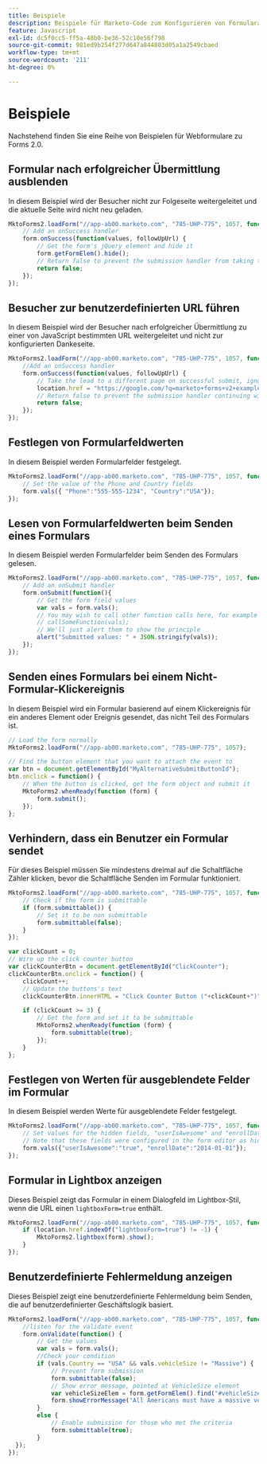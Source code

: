 ```yaml
---
title: Beispiele
description: Beispiele für Marketo-Code zum Konfigurieren von Formularaktionen
feature: Javascript
exl-id: dc5f0cc5-ff5a-48b0-be36-52c10e56f798
source-git-commit: 981ed9b254f277d647a844803d05a1a2549cbaed
workflow-type: tm+mt
source-wordcount: '211'
ht-degree: 0%

---
```


# Beispiele

Nachstehend finden Sie eine Reihe von Beispielen für Webformulare zu Forms 2.0.

## Formular nach erfolgreicher Übermittlung ausblenden

In diesem Beispiel wird der Besucher nicht zur Folgeseite weitergeleitet und die aktuelle Seite wird nicht neu geladen.

```javascript
MktoForms2.loadForm("//app-ab00.marketo.com", "785-UHP-775", 1057, function(form) {
    // Add an onSuccess handler
    form.onSuccess(function(values, followUpUrl) {
        // Get the form's jQuery element and hide it
        form.getFormElem().hide();
        // Return false to prevent the submission handler from taking the lead to the follow up url
        return false;
    });
});
```

## Besucher zur benutzerdefinierten URL führen

In diesem Beispiel wird der Besucher nach erfolgreicher Übermittlung zu einer von JavaScript bestimmten URL weitergeleitet und nicht zur konfigurierten Dankeseite.

```javascript
MktoForms2.loadForm("//app-ab00.marketo.com", "785-UHP-775", 1057, function(form) {
    //Add an onSuccess handler
    form.onSuccess(function(values, followUpUrl) {
        // Take the lead to a different page on successful submit, ignoring the form's configured followUpUrl
        location.href = "https://google.com/?q=marketo+forms+v2+examples";
        // Return false to prevent the submission handler continuing with its own processing
        return false;
    });
});
```

## Festlegen von Formularfeldwerten

In diesem Beispiel werden Formularfelder festgelegt.

```javascript
MktoForms2.loadForm("//app-ab00.marketo.com", "785-UHP-775", 1057, function(form) {
    // Set the value of the Phone and Country fields
    form.vals({ "Phone":"555-555-1234", "Country":"USA"});
});
```

## Lesen von Formularfeldwerten beim Senden eines Formulars

In diesem Beispiel werden Formularfelder beim Senden des Formulars gelesen.

```javascript
MktoForms2.loadForm("//app-ab00.marketo.com", "785-UHP-775", 1057, function(form) {
    // Add an onSubmit handler
    form.onSubmit(function(){
        // Get the form field values
        var vals = form.vals();
        // You may wish to call other function calls here, for example to fire google analytics tracking or the like
        // callSomeFunction(vals);
        // We'll just alert them to show the principle
        alert("Submitted values: " + JSON.stringify(vals));
    });
});
```

## Senden eines Formulars bei einem Nicht-Formular-Klickereignis

In diesem Beispiel wird ein Formular basierend auf einem Klickereignis für ein anderes Element oder Ereignis gesendet, das nicht Teil des Formulars ist.

```javascript
// Load the form normally
MktoForms2.loadForm("//app-ab00.marketo.com", "785-UHP-775", 1057);

// Find the button element that you want to attach the event to
var btn = document.getElementById("MyAlternativeSubmitButtonId");
btn.onclick = function() {
    // When the button is clicked, get the form object and submit it
    MktoForms2.whenReady(function (form) {
        form.submit();
    });
};
```

## Verhindern, dass ein Benutzer ein Formular sendet

Für dieses Beispiel müssen Sie mindestens dreimal auf die Schaltfläche Zähler klicken, bevor die Schaltfläche Senden im Formular funktioniert.

```javascript
MktoForms2.loadForm("//app-ab00.marketo.com", "785-UHP-775", 1057, function (form) {
    // Check if the form is submittable
    if (form.submittable()) {
        // Set it to be non submittable
        form.submittable(false);
    }
});

var clickCount = 0;
// Wire up the click counter button
var clickCounterBtn = document.getElementById("ClickCounter");
clickCounterBtn.onclick = function() {
    clickCount++;
    // Update the buttons's text
    clickCounterBtn.innerHTML = "Click Counter Button ("+clickCount+")";

    if (clickCount >= 3) {
        // Get the form and set it to be submittable
        MktoForms2.whenReady(function (form) {
            form.submittable(true);
        });
    }
};
```

## Festlegen von Werten für ausgeblendete Felder im Formular

In diesem Beispiel werden Werte für ausgeblendete Felder festgelegt.

```javascript
MktoForms2.loadForm("//app-ab00.marketo.com", "785-UHP-775", 1057, function (form) {
    // Set values for the hidden fields, "userIsAwesome" and "enrollDate"
    // Note that these fields were configured in the form editor as hidden fields already
    form.vals({"userIsAwesome":"true", "enrollDate":"2014-01-01"});
});
```

## Formular in Lightbox anzeigen

Dieses Beispiel zeigt das Formular in einem Dialogfeld im Lightbox-Stil, wenn die URL einen `lightboxForm=true` enthält.

```javascript
MktoForms2.loadForm("//app-ab00.marketo.com", "785-UHP-775", 1057, function (form) {
    if (location.href.indexOf("lightboxForm=true") != -1) {
        MktoForms2.lightbox(form).show();
    }
});
```

## Benutzerdefinierte Fehlermeldung anzeigen

Dieses Beispiel zeigt eine benutzerdefinierte Fehlermeldung beim Senden, die auf benutzerdefinierter Geschäftslogik basiert.

```javascript
MktoForms2.loadForm("//app-ab00.marketo.com", "785-UHP-775", 1057, function (form) {
    //listen for the validate event
    form.onValidate(function() {
        // Get the values
        var vals = form.vals();
        //Check your condition
        if (vals.Country == "USA" && vals.vehicleSize != "Massive") {
            // Prevent form submission
            form.submittable(false);
            // Show error message, pointed at VehicleSize element
            var vehicleSizeElem = form.getFormElem().find("#vehicleSize");
            form.showErrorMessage("All Americans must have a massive vehicle", vehicleSizeElem);
        }
        else {
            // Enable submission for those who met the criteria
            form.submittable(true);
        }
  });
});
```
